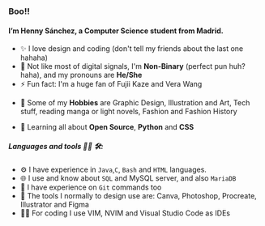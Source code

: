 ### **Boo!!**

#### I’m Henny Sánchez, a Computer Science student from Madrid.

- ✨ I love design and coding (don't tell my friends about the last one hahaha)
- 🍑 Not like most of digital signals, I'm **Non-Binary** (perfect pun huh? haha), and my pronouns are **He/She**
- ⚡️ Fun fact: I'm a huge fan of Fujii Kaze and Vera Wang
* 🔭 Some of my **Hobbies** are Graphic Design, Illustration and Art, Tech stuff, reading manga or light novels, Fashion and Fashion History

- 🌱 Learning all about **Open Source**, **Python** and **CSS**

<!---
<img height="40" src="https://raw.githubusercontent.com/innng/innng/master/assets/kyubey.gif"/>


##### **Languages and tools 👨‍💻 🛠:**  
<p align="center">
<img height="29" src="https://raw.githubusercontent.com/github/explore/80688e429a7d4ef2fca1e82350fe8e3517d3494d/topics/mysql/mysql.png">
<img height="29" src="https://raw.githubusercontent.com/github/explore/80688e429a7d4ef2fca1e82350fe8e3517d3494d/topics/git/git.png">
<img src="https://img.shields.io/badge/adobe%20photoshop%20-%2331A8FF.svg?&style=for-the-badge&logo=adobe%20photoshop&logoColor=white"/> 
<img src="https://github.com/Xx-Ashutosh-xX/Xx-Ashutosh-xX/blob/master/assets/icons/java.png" alt="java"  width="100" hight="30">
<img src="https://github.com/Xx-Ashutosh-xX/Xx-Ashutosh-xX/blob/master/assets/icons/bash.png" alt="bash" width="100" hight="30">


-  I use daily: `.svg`, `.psd`, `.ai`, `.java`, `.sh`.
--->
##### **Languages and tools 👨‍💻 🛠:**  
- ⚙️ I have experience in `Java`,`C`, `Bash` and `HTML` languages.
- 🌐 I use and know about `SQL` and MySQL server, and also `MariaDB`
- 🔵 I have experience on `Git` commands too
- 🎨 The tools I normally to design use are: Canva, Photoshop, Procreate, Illustrator and Figma
- 👩‍💻 For coding I use VIM, NVIM and Visual Studio Code as IDEs



<!---
henny-hen/henny-hen is a ✨ special ✨ repository because its `README.md` (this file) appears on your GitHub profile.
You can click the Preview link to take a look at your changes.
--->
